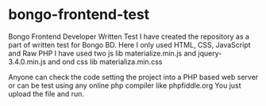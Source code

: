 # bongo-frontend-test
Bongo Frontend Developer Written Test
I have created the repository as a part of written test for Bongo BD.
Here I only used HTML, CSS, JavaScript and Raw PHP
I have used two js lib materialize.min.js and jquery-3.4.0.min.js and ond css lib materializa.min.css

Anyone can check the code setting the project into a PHP based web server or can be test using any online php compiler like phpfiddle.org You just upload the file and run. 

